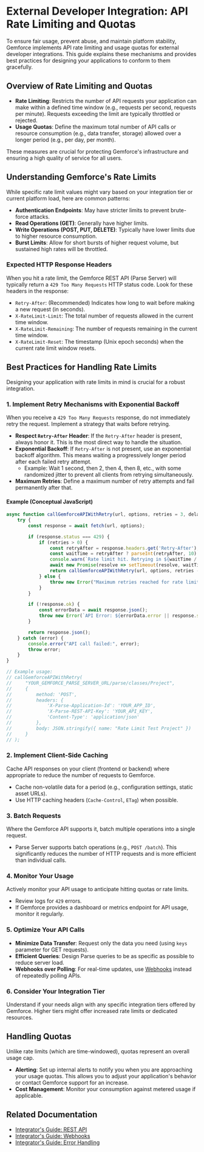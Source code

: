 # External Developer Integration: API Rate Limiting and Quotas

To ensure fair usage, prevent abuse, and maintain platform stability, Gemforce implements API rate limiting and usage quotas for external developer integrations. This guide explains these mechanisms and provides best practices for designing your applications to conform to them gracefully.

## Overview of Rate Limiting and Quotas

-   **Rate Limiting**: Restricts the number of API requests your application can make within a defined time window (e.g., requests per second, requests per minute). Requests exceeding the limit are typically throttled or rejected.
-   **Usage Quotas**: Define the maximum total number of API calls or resource consumption (e.g., data transfer, storage) allowed over a longer period (e.g., per day, per month).

These measures are crucial for protecting Gemforce's infrastructure and ensuring a high quality of service for all users.

## Understanding Gemforce's Rate Limits

While specific rate limit values might vary based on your integration tier or current platform load, here are common patterns:

-   **Authentication Endpoints**: May have stricter limits to prevent brute-force attacks.
-   **Read Operations (GET)**: Generally have higher limits.
-   **Write Operations (POST, PUT, DELETE)**: Typically have lower limits due to higher resource consumption.
-   **Burst Limits**: Allow for short bursts of higher request volume, but sustained high rates will be throttled.

### Expected HTTP Response Headers

When you hit a rate limit, the Gemforce REST API (Parse Server) will typically return a `429 Too Many Requests` HTTP status code. Look for these headers in the response:

-   `Retry-After`: (Recommended) Indicates how long to wait before making a new request (in seconds).
-   `X-RateLimit-Limit`: The total number of requests allowed in the current time window.
-   `X-RateLimit-Remaining`: The number of requests remaining in the current time window.
-   `X-RateLimit-Reset`: The timestamp (Unix epoch seconds) when the current rate limit window resets.

## Best Practices for Handling Rate Limits

Designing your application with rate limits in mind is crucial for a robust integration.

### 1. Implement Retry Mechanisms with Exponential Backoff

When you receive a `429 Too Many Requests` response, do not immediately retry the request. Implement a strategy that waits before retrying.

-   **Respect `Retry-After` Header**: If the `Retry-After` header is present, always honor it. This is the most direct way to handle the situation.
-   **Exponential Backoff**: If `Retry-After` is not present, use an exponential backoff algorithm. This means waiting a progressively longer period after each failed retry attempt.
    -   Example: Wait 1 second, then 2, then 4, then 8, etc., with some randomized jitter to prevent all clients from retrying simultaneously.
-   **Maximum Retries**: Define a maximum number of retry attempts and fail permanently after that.

#### Example (Conceptual JavaScript)

```javascript
async function callGemforceAPIWithRetry(url, options, retries = 3, delay = 1000) {
    try {
        const response = await fetch(url, options);

        if (response.status === 429) {
            if (retries > 0) {
                const retryAfter = response.headers.get('Retry-After');
                const waitTime = retryAfter ? parseInt(retryAfter, 10) * 1000 : delay + Math.random() * 500; // Add jitter
                console.warn(`Rate limit hit. Retrying in ${waitTime / 1000} seconds. Retries left: ${retries - 1}`);
                await new Promise(resolve => setTimeout(resolve, waitTime));
                return callGemforceAPIWithRetry(url, options, retries - 1, delay * 2); // Double delay for exponential backoff
            } else {
                throw new Error("Maximum retries reached for rate limit.");
            }
        }

        if (!response.ok) {
            const errorData = await response.json();
            throw new Error(`API Error: ${errorData.error || response.statusText}`);
        }

        return response.json();
    } catch (error) {
        console.error("API call failed:", error);
        throw error;
    }
}

// Example usage:
// callGemforceAPIWithRetry(
//     "YOUR_GEMFORCE_PARSE_SERVER_URL/parse/classes/Project",
//     {
//         method: 'POST',
//         headers: {
//             'X-Parse-Application-Id': 'YOUR_APP_ID',
//             'X-Parse-REST-API-Key': 'YOUR_API_KEY',
//             'Content-Type': 'application/json'
//         },
//         body: JSON.stringify({ name: "Rate Limit Test Project" })
//     }
// );
```

### 2. Implement Client-Side Caching

Cache API responses on your client (frontend or backend) where appropriate to reduce the number of requests to Gemforce.

-   Cache non-volatile data for a period (e.g., configuration settings, static asset URLs).
-   Use HTTP caching headers (`Cache-Control`, `ETag`) when possible.

### 3. Batch Requests

Where the Gemforce API supports it, batch multiple operations into a single request.

-   Parse Server supports batch operations (e.g., `POST /batch`). This significantly reduces the number of HTTP requests and is more efficient than individual calls.

### 4. Monitor Your Usage

Actively monitor your API usage to anticipate hitting quotas or rate limits.

-   Review logs for `429` errors.
-   If Gemforce provides a dashboard or metrics endpoint for API usage, monitor it regularly.

### 5. Optimize Your API Calls

-   **Minimize Data Transfer**: Request only the data you need (using `keys` parameter for GET requests).
-   **Efficient Queries**: Design Parse queries to be as specific as possible to reduce server load.
-   **Webhooks over Polling**: For real-time updates, use [Webhooks](../sdk-libraries/webhooks.md) instead of repeatedly polling APIs.

### 6. Consider Your Integration Tier

Understand if your needs align with any specific integration tiers offered by Gemforce. Higher tiers might offer increased rate limits or dedicated resources.

## Handling Quotas

Unlike rate limits (which are time-windowed), quotas represent an overall usage cap.

-   **Alerting**: Set up internal alerts to notify you when you are approaching your usage quotas. This allows you to adjust your application's behavior or contact Gemforce support for an increase.
-   **Cost Management**: Monitor your consumption against metered usage if applicable.

## Related Documentation

-   [Integrator's Guide: REST API](../integrator-guide/rest-api.md)
-   [Integrator's Guide: Webhooks](../integrator-guide/webhooks.md)
-   [Integrator's Guide: Error Handling](../integrator-guide/error-handling.md)